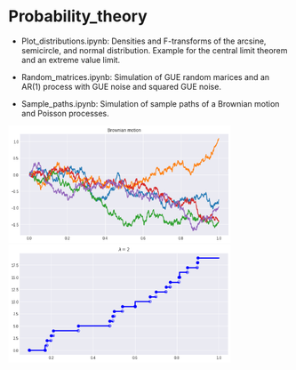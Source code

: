 # Probability_theory

- Plot_distributions.ipynb: Densities and F-transforms of the arcsine, semicircle, and normal distribution. Example for the central limit theorem and an extreme value limit. 

- Random_matrices.ipynb: Simulation of GUE random marices and an AR(1) process with GUE noise and squared GUE noise.

- Sample_paths.ipynb: Simulation of sample paths of a Brownian motion and Poisson processes.

 <img src = "./Pictures/brownian_paths.png" width=400>  &nbsp;  &nbsp;   &nbsp;<img src = "./Pictures/poisson_paths.png" width=400> &nbsp;  &nbsp;   &nbsp;
